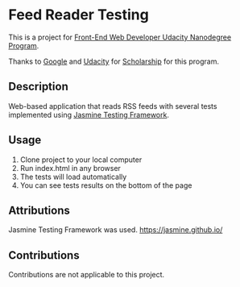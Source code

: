 # Feed Reader Testing

This is a project for [Front-End Web Developer Udacity Nanodegree Program](https://www.udacity.com/course/front-end-web-developer-nanodegree--nd001).

Thanks to [Google](https://google.com "Google") and [Udacity](https://www.udacity.com "Udacity") for [Scholarship](https://www.udacity.com/google-scholarships) for this program.

## Description

Web-based application that reads RSS feeds with several tests implemented using [Jasmine Testing Framework](https://jasmine.github.io/).

## Usage

1. Clone project to your local computer
2. Run index.html in any browser
3. The tests will load automatically
4. You can see tests results on the bottom of the page

## Attributions

Jasmine Testing Framework was used. https://jasmine.github.io/

## Contributions

Contributions are not applicable to this project.